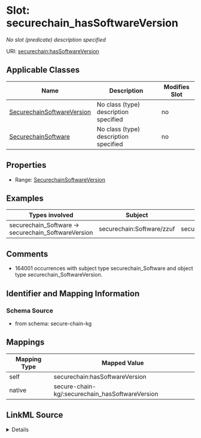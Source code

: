 

# Slot: securechain_hasSoftwareVersion


_No slot (predicate) description specified_





URI: [securechain:hasSoftwareVersion](https://w3id.org/secure-chain/hasSoftwareVersion)



<!-- no inheritance hierarchy -->





## Applicable Classes

| Name | Description | Modifies Slot |
| --- | --- | --- |
| [SecurechainSoftwareVersion](../classes/SecurechainSoftwareVersion.md) | No class (type) description specified |  no  |
| [SecurechainSoftware](../classes/SecurechainSoftware.md) | No class (type) description specified |  no  |







## Properties

* Range: [SecurechainSoftwareVersion](../classes/SecurechainSoftwareVersion.md)






## Examples

| Types involved | Subject | Predicate | Object |
| --- | --- | --- | --- |
| securechain_Software → securechain_SoftwareVersion | securechain:Software/zzuf | securechain:hasSoftwareVersion | securechain:SoftwareVersion/zzuf#0.15-4 |


## Comments

* 164001 occurrences with subject type securechain_Software and object type securechain_SoftwareVersion.

## Identifier and Mapping Information







### Schema Source


* from schema: secure-chain-kg




## Mappings

| Mapping Type | Mapped Value |
| ---  | ---  |
| self | securechain:hasSoftwareVersion |
| native | secure-chain-kg/:securechain_hasSoftwareVersion |




## LinkML Source

<details>
```yaml
name: securechain_hasSoftwareVersion
description: No slot (predicate) description specified
comments:
- 164001 occurrences with subject type securechain_Software and object type securechain_SoftwareVersion.
examples:
- description: securechain_Software → securechain_SoftwareVersion
  object:
    example_object: securechain:SoftwareVersion/zzuf#0.15-4
    example_object_type: securechain_SoftwareVersion
    example_predicate: securechain:hasSoftwareVersion
    example_subject: securechain:Software/zzuf
    example_subject_type: securechain_Software
from_schema: secure-chain-kg
rank: 1000
slot_uri: securechain:hasSoftwareVersion
alias: securechain_hasSoftwareVersion
domain_of:
- securechain_Software
range: securechain_SoftwareVersion

```
</details>
